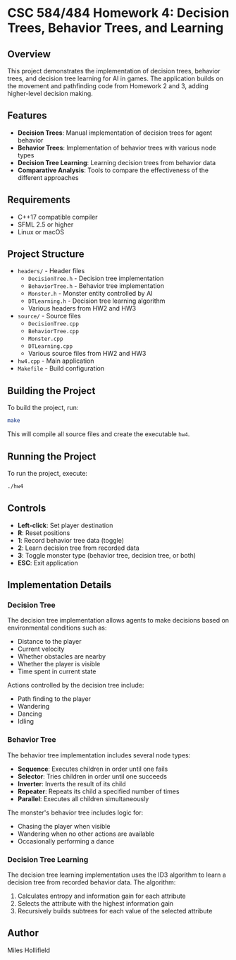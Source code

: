 # CSC 584/484 Homework 4: Decision Trees, Behavior Trees, and Learning

## Overview
This project demonstrates the implementation of decision trees, behavior trees, and decision tree learning for AI in games. The application builds on the movement and pathfinding code from Homework 2 and 3, adding higher-level decision making.

## Features
- **Decision Trees**: Manual implementation of decision trees for agent behavior
- **Behavior Trees**: Implementation of behavior trees with various node types
- **Decision Tree Learning**: Learning decision trees from behavior data
- **Comparative Analysis**: Tools to compare the effectiveness of the different approaches

## Requirements
- C++17 compatible compiler
- SFML 2.5 or higher
- Linux or macOS

## Project Structure
- `headers/` - Header files
  - `DecisionTree.h` - Decision tree implementation
  - `BehaviorTree.h` - Behavior tree implementation
  - `Monster.h` - Monster entity controlled by AI
  - `DTLearning.h` - Decision tree learning algorithm
  - Various headers from HW2 and HW3
- `source/` - Source files
  - `DecisionTree.cpp`
  - `BehaviorTree.cpp`
  - `Monster.cpp`
  - `DTLearning.cpp`
  - Various source files from HW2 and HW3
- `hw4.cpp` - Main application
- `Makefile` - Build configuration

## Building the Project
To build the project, run:
```bash
make
```

This will compile all source files and create the executable `hw4`.

## Running the Project
To run the project, execute:
```bash
./hw4
```

## Controls
- **Left-click**: Set player destination
- **R**: Reset positions
- **1**: Record behavior tree data (toggle)
- **2**: Learn decision tree from recorded data
- **3**: Toggle monster type (behavior tree, decision tree, or both)
- **ESC**: Exit application

## Implementation Details

### Decision Tree
The decision tree implementation allows agents to make decisions based on environmental conditions such as:
- Distance to the player
- Current velocity
- Whether obstacles are nearby
- Whether the player is visible
- Time spent in current state

Actions controlled by the decision tree include:
- Path finding to the player
- Wandering
- Dancing
- Idling

### Behavior Tree
The behavior tree implementation includes several node types:
- **Sequence**: Executes children in order until one fails
- **Selector**: Tries children in order until one succeeds
- **Inverter**: Inverts the result of its child
- **Repeater**: Repeats its child a specified number of times
- **Parallel**: Executes all children simultaneously

The monster's behavior tree includes logic for:
- Chasing the player when visible
- Wandering when no other actions are available
- Occasionally performing a dance

### Decision Tree Learning
The decision tree learning implementation uses the ID3 algorithm to learn a decision tree from recorded behavior data. The algorithm:
1. Calculates entropy and information gain for each attribute
2. Selects the attribute with the highest information gain
3. Recursively builds subtrees for each value of the selected attribute

## Author
Miles Hollifield